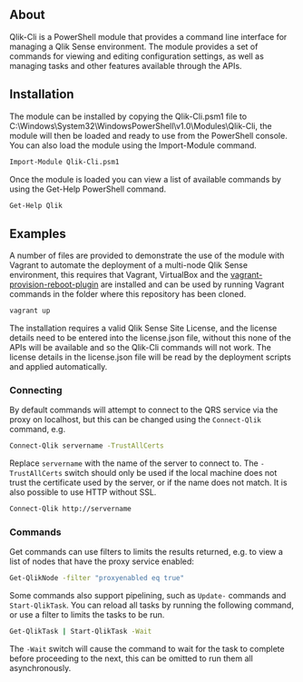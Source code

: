 ## About
Qlik-Cli is a PowerShell module that provides a command line interface for managing a Qlik Sense environment. The module provides a set of commands for viewing and editing configuration settings, as well as managing tasks and other features available through the APIs.
## Installation
The module can be installed by copying the Qlik-Cli.psm1 file to C:\Windows\System32\WindowsPowerShell\v1.0\Modules\Qlik-Cli\, the module will then be loaded and ready to use from the PowerShell console. You can also load the module using the Import-Module command.
```sh
Import-Module Qlik-Cli.psm1
```
Once the module is loaded you can view a list of available commands by using the Get-Help PowerShell command.
```sh
Get-Help Qlik
```
## Examples
A number of files are provided to demonstrate the use of the module with Vagrant to automate the deployment of a multi-node Qlik Sense environment, this requires that Vagrant, VirtualBox and the [vagrant-provision-reboot-plugin](https://github.com/exratione/vagrant-provision-reboot) are installed and can be used by running Vagrant commands in the folder where this repository has been cloned.
```sh
vagrant up
```
The installation requires a valid Qlik Sense Site License, and the license details need to be entered into the license.json file, without this none of the APIs will be available and so the Qlik-Cli commands will not work. The license details in the license.json file will be read by the deployment scripts and applied automatically.
### Connecting
By default commands will attempt to connect to the QRS service via the proxy on localhost, but this can be changed using the `Connect-Qlik` command, e.g.
```sh
Connect-Qlik servername -TrustAllCerts
```
Replace `servername` with the name of the server to connect to.
The `-TrustAllCerts` switch should only be used if the local machine does not trust the certificate used by the server, or if the name does not match. It is also possible to use HTTP without SSL.
```sh
Connect-Qlik http://servername
```
### Commands
Get commands can use filters to limits the results returned, e.g. to view a list of nodes that have the proxy service enabled:
```sh
Get-QlikNode -filter "proxyenabled eq true"
```
Some commands also support pipelining, such as `Update-` commands and `Start-QlikTask`. You can reload all tasks by running the following command, or use a filter to limits the tasks to be run.
```sh
Get-QlikTask | Start-QlikTask -Wait
```
The `-Wait` switch will cause the command to wait for the task to complete before proceeding to the next, this can be omitted to run them all asynchronously.
